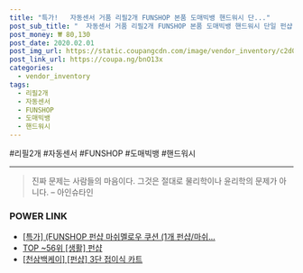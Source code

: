 ```yaml
--- 
title: "특가!   자동센서 거품 리필2개 FUNSHOP 본품 도매빅뱅 핸드워시 단..." 
post_sub_title: "  자동센서 거품 리필2개 FUNSHOP 본품 도매빅뱅 핸드워시 단일 펀샵 리필 수량 376720 버블드롭" 
post_money: ₩ 80,130 
post_date: 2020.02.01 
post_img_url: https://static.coupangcdn.com/image/vendor_inventory/c2d0/cedbebae36199b01ab04a9f3db4f9bf60e292369b21be23752987f6e7de6.jpg 
post_link_url: https://coupa.ng/bnO13x 
categories: 
  - vendor_inventory 
tags: 
  - 리필2개 
  - 자동센서 
  - FUNSHOP 
  - 도매빅뱅 
  - 핸드워시 
--- 
```

  #리필2개 #자동센서 #FUNSHOP #도매빅뱅 #핸드워시 
<hr> 

> 진짜 문제는 사람들의 마음이다. 그것은 절대로 물리학이나 윤리학의 문제가 아니다. – 아인슈타인 


### POWER LINK

* <a href="https://blog.naver.com/santokki14/221792261763" target="_blank">[특가] (FUNSHOP 펀샵 마쉬멜로우 쿠션 (1개 펀샵/마쉬...</a>
* <a href="https://blog.naver.com/an0733/221792017754" target="_blank"> TOP ~56위 [생활] 펀샵</a>
* <a href="https://blog.naver.com/fasyy4321/221792074023" target="_blank">[천삼백케이] [펀샵] 3단 접이식 카트</a>
